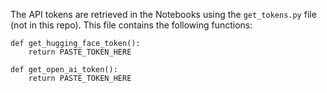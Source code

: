 The API tokens are retrieved in the Notebooks using the `get_tokens.py` file (not in this repo).
This file contains the following functions:
```
def get_hugging_face_token():
    return PASTE_TOKEN_HERE
    
def get_open_ai_token():
    return PASTE_TOKEN_HERE
```
